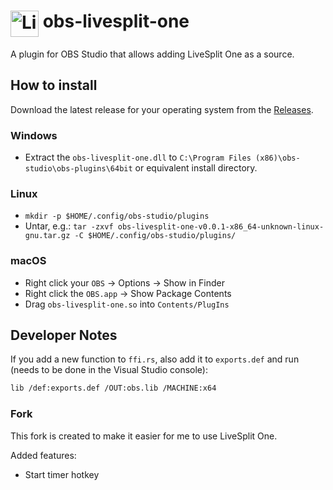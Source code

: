 # <img src="https://raw.githubusercontent.com/LiveSplit/LiveSplit/master/LiveSplit/Resources/Icon.png" alt="LiveSplit" height="42" width="45" align="top"/> obs-livesplit-one

A plugin for OBS Studio that allows adding LiveSplit One as a source.

## How to install

Download the latest release for your operating system from the
[Releases](https://github.com/CryZe/obs-livesplit-one/releases).

### Windows

- Extract the `obs-livesplit-one.dll` to `C:\Program Files
(x86)\obs-studio\obs-plugins\64bit` or equivalent install directory.

### Linux

- `mkdir -p $HOME/.config/obs-studio/plugins`
- Untar, e.g.: `tar -zxvf obs-livesplit-one-v0.0.1-x86_64-unknown-linux-gnu.tar.gz -C
   $HOME/.config/obs-studio/plugins/`

### macOS

- Right click your `OBS` -> Options -> Show in Finder
- Right click the `OBS.app` -> Show Package Contents
- Drag `obs-livesplit-one.so` into `Contents/PlugIns`

## Developer Notes

If you add a new function to `ffi.rs`, also add it to `exports.def` and run
(needs to be done in the Visual Studio console):
```sh
lib /def:exports.def /OUT:obs.lib /MACHINE:x64
```

### Fork

This fork is created to make it easier for me to use LiveSplit One.

Added features:

- Start timer hotkey

